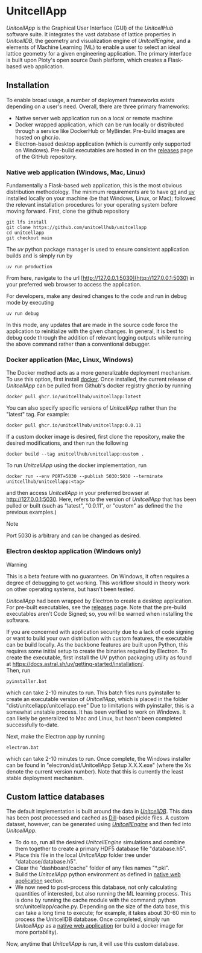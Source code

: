 # UnitcellApp

*UnitcellApp* is the Graphical User Interface (GUI) of the *UnitcellHub* software suite.
It integrates the vast database of lattice properties in *UnitcellDB*, the geometry and visualization engine of *UnitcellEngine*, and a elements of Machine Learning (ML) to enable a user to select an ideal lattice geometry for a given engineering application.
The primary interface is built upon Ploty's open source Dash platform, which creates a Flask-based web application.

## Installation
To enable broad usage, a number of deployment frameworks exists depending on a user's need.
Overall, there are three primary frameworks:

- Native server web application run on a local or remote machine
- Docker wrapped application, which can be run locally or distributed through a service like DockerHub or MyBinder. Pre-build images are hosted on ghcr.io.
- Electron-based desktop application (which is currently only supported on Windows). Pre-build executables are hosted in on the [releases](https://github.com/unitcellhub/unitcellapp/releases) page of the GitHub repository.

<a id="native"></a>
### Native web application (Windows, Mac, Linux)

Fundamentally a Flask-based web application, this is the most obvious distribution methodology.
The minimum requirements are to have [git](https://git-scm.com/) and [uv](https://docs.astral.sh/uv/) installed locally on your machine (be that Windows, Linux, or Mac); followed the relevant installation procedures for your operating system before moving forward.
First, clone the github repository

```
git lfs install
git clone https://github.com/unitcellhub/unitcellapp
cd unitcellapp
git checkout main
```

The *uv* python package manager is used to ensure consistent application builds and is simply run by 

```
uv run production
```

From here, navigate to the url [http://127.0.0.1:5030](http://127.0.0.1:5030) in your preferred web browser to access the application.

For developers, make any desired changes to the code and run in debug mode by executing

```
uv run debug
```

In this mode, any updates that are made in the source code force the application to reinitialize with the given changes.
In general, it is best to debug code through the addition of relevant logging outputs while running the above command rather than a conventional debugger.


### Docker application (Mac, Linux, Windows)

The Docker method acts as a more generalizable deployment mechanism.
To use this option, first install [docker](https://www.docker.com/).
Once installed, the current release of *UnitcellApp* can be pulled from Github's docker registry ghcr.io by running

```
docker pull ghcr.io/unitcellhub/unitcellapp:latest
```

You can also specify specific versions of *UnitcellApp* rather than the "latest" tag. For example:

```
docker pull ghcr.io/unitcellhub/unitcellapp:0.0.11
```

If a custom docker image is desired, first clone the repository, make the desired modifications, and then run the following

```
docker build --tag unitcellhub/unitcellapp:custom .
```

To run *UnitcellApp* using the docker implementation, run

```
docker run --env PORT=5030 --publish 5030:5030 --terminate unitcellhub/unitcellapp:<tag>
```
and then access *UnitcellApp* in your preferred browser at http://127.0.0.1:5030.
Here, <tag> refers to the version of *UnitcellApp* that has been pulled or built (such as "latest", "0.0.11", or "custom" as defined the the previous examples.)

> [!NOTE]
> Port 5030 is arbitrary and can be changed as desired.

### Electron desktop application (Windows only)

> [!WARNING]
> This is a beta feature with no guarantees.
> On Windows, it often requires a degree of debugging to get working.
> This workflow should in theory work on other operating systems, but hasn't been tested.

*UnitcellApp* had been wrapped by Electron to create a desktop application.
For pre-built executables, see the [releases](https://github.com/unitcellhub/unitcellapp/releases) page.
Note that the pre-build executables aren't Code Signed; so, you will be warned when installing the software.

If you are concerned with application security due to a lack of code signing or want to build your own distribution with custom features, the executable can be build locally.
As the backbone features are built upon Python, this requires some initial setup to create the binaries required by Electron.
To create the executable, first install the UV python packaging utility as found at https://docs.astral.sh/uv/getting-started/installation/.  
Then, run

```
pyinstaller.bat
```

which can take 2-10 minutes to run.
This batch files runs pyinstaller to create an executable version of *UnitcellApp*, which is placed in the folder "dist/unitcellapp/unitcellapp.exe" 
Due to limitations with pyinstaller, this is a somewhat unstable process.
It has been verified to work on Windows.
It can likely be generalized to Mac and Linux, but hasn't been completed successfully to-date.

Next, make the Electron app by running

```
electron.bat
```

which can take 2-10 minutes to run.
Once complete, the Windows installer can be found in "electron/dist/UnitcellApp Setup X.X.X.exe" (where the Xs denote the current version number).
Note that this is currently the least stable deployment mechanism.

## Custom lattice databases

The default implementation is built around the data in [*UnitcellDB*](https://github.com/unitcellhub/unitcelldb).
This data has been post processed and cached as [Dill](https://github.com/uqfoundation/dill)-based pickle files.
A custom dataset, however, can be generated using [*UnitcellEngine*](https://github.com/unitcellhub/unitcellengine) and then fed into *UnitcellApp*.
- To do so, run all the desired *UnitcellEngine* simulations and combine them together to create a primary HDF5 database file "database.h5".
- Place this file in the local *UnitcellApp* folder tree under "database/database.h5".
- Clear the "dashboard/cache" folder of any files names "*.pkl".
- Build the *UnitcellApp* python environment as defined in [native web application](#native) section.
- We now need to post-process this database, not only calculating quantities of interested, but also running the ML learning process. This is done by running the cache module with the command: python src/unitcellapp/cache.py. Depending on the size of the data base, this can take a long time to execute; for example, it takes about 30-60 min to process the UnitcellDB database. Once completed, simply run *UnitcellApp* as a [native web application](#native) (or build a docker image for more portability).


Now, anytime that *UnitcellApp* is run, it will use this custom database.

